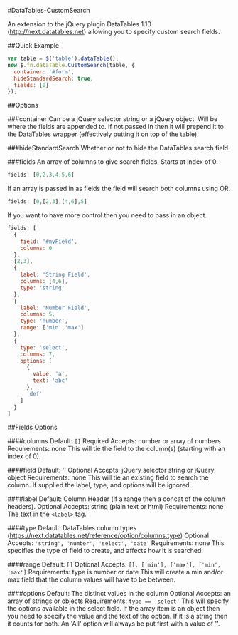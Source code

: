 #DataTables-CustomSearch

An extension to the jQuery plugin DataTables 1.10 (http://next.datatables.net) allowing you to specify custom search fields.


##Quick Example

```javascript
var table = $('table').dataTable();
new $.fn.dataTable.CustomSearch(table, {
  container: '#form',
  hideStandardSearch: true,
  fields: [0]
});
```


##Options

###container
Can be a jQuery selector string or a jQuery object. Will be where the fields are appended to. If not passed in then it will prepend it to the DataTables wrapper (effectively putting it on top of the table).

###hideStandardSearch
Whether or not to hide the DataTables search field.

###fields
An array of columns to give search fields. Starts at index of 0.
```javascript
fields: [0,2,3,4,5,6]
```

If an array is passed in as fields the field will search both columns using OR.
```javascript
fields: [0,[2,3],[4,6],5]
```

If you want to have more control then you need to pass in an object.
```javascript
fields: [
  {
    field: '#myField',
    columns: 0
  },
  [2,3],
  {
    label: 'String Field',
    columns: [4,6],
    type: 'string'
  },
  {
    label: 'Number Field',
    columns: 5,
    type: 'number',
    range: ['min','max']
  },
  {
    type: 'select',
    columns: 7,
    options: [
      {
        value: 'a',
        text: 'abc'
      },
      'def'
    ]
  }
]
```

##Fields Options

####columns
Default: ```[]```
Required
Accepts: number or array of numbers
Requirements: none
This will tie the field to the column(s) (starting with an index of 0).

####field
Default: ''
Optional
Accepts: jQuery selector string or jQuery object
Requirements: none
This will tie an existing field to search the column. If supplied the label, type, and options will be ignored.

####label
Default: Column Header (if a range then a concat of the column headers).
Optional
Accepts: string (plain text or html)
Requirements: none
The text in the ```<label>``` tag.

####type
Default: DataTables column types (https://next.datatables.net/reference/option/columns.type)
Optional
Accepts: ```'string', 'number', 'select', 'date'```
Requirements: none
This specifies the type of field to create, and affects how it is searched.

####range
Default: ```[]```
Optional
Accepts: ```[], ['min'], ['max'], ['min', 'max']```
Requirements: type is number or date
This will create a min and/or max field that the column values will have to be between.

####options
Default: The distinct values in the column
Optional
Accepts: an array of strings or objects
Requirements: ```type == 'select'```
This will specify the options available in the select field. If the array item is an object then you need to specify the value and the text of the option. If it is a string then it counts for both. An 'All' option will always be put first with a value of ''.


